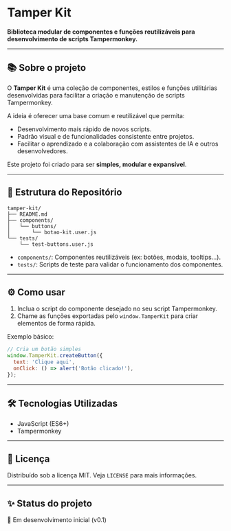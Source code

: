 # Tamper Kit

**Biblioteca modular de componentes e funções reutilizáveis para desenvolvimento de scripts Tampermonkey.**

---

## 📚 Sobre o projeto

O **Tamper Kit** é uma coleção de componentes, estilos e funções utilitárias desenvolvidas para facilitar a criação e manutenção de scripts Tampermonkey.

A ideia é oferecer uma base comum e reutilizável que permita:

- Desenvolvimento mais rápido de novos scripts.
- Padrão visual e de funcionalidades consistente entre projetos.
- Facilitar o aprendizado e a colaboração com assistentes de IA e outros desenvolvedores.

Este projeto foi criado para ser **simples, modular e expansível**.

---

## 📂 Estrutura do Repositório

```
tamper-kit/
├── README.md
├── components/
│   └── buttons/
│       └── botao-kit.user.js
└── tests/
    └── test-buttons.user.js
```

- `components/`: Componentes reutilizáveis (ex: botões, modais, tooltips...).
- `tests/`: Scripts de teste para validar o funcionamento dos componentes.

---

## ⚙️ Como usar

1. Inclua o script do componente desejado no seu script Tampermonkey.
2. Chame as funções exportadas pelo `window.TamperKit` para criar elementos de forma rápida.

Exemplo básico:

```javascript
// Cria um botão simples
window.TamperKit.createButton({
  text: 'Clique aqui',
  onClick: () => alert('Botão clicado!'),
});
```

---

## 🛠️ Tecnologias Utilizadas

- JavaScript (ES6+)
- Tampermonkey

---

## 📜 Licença

Distribuído sob a licença MIT. Veja `LICENSE` para mais informações.

---

## ✨ Status do projeto

🚀 Em desenvolvimento inicial (v0.1)
